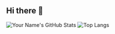 ## Hi there 👋

![Your Name's GitHub Stats](https://github-readme-stats.vercel.app/api?username=jarnolooij&show_icons=true&theme=github_dark_dimmed) ![Top Langs](https://github-readme-stats.vercel.app/api/top-langs/?username=jarnolooij&layout=compact)

